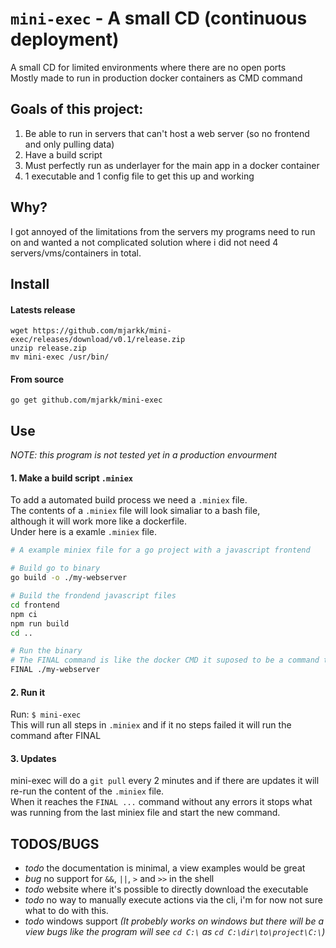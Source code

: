 # `mini-exec` - A small CD (continuous deployment)
A small CD for limited environments where there are no open ports  
Mostly made to run in production docker containers as CMD command  

## Goals of this project:
1. Be able to run in servers that can't host a web server (so no frontend and only pulling data)
2. Have a build script
3. Must perfectly run as underlayer for the main app in a docker container
4. 1 executable and 1 config file to get this up and working

## Why?
I got annoyed of the limitations from the servers my programs need to run on and wanted a not complicated solution where i did not need 4 servers/vms/containers in total.

## Install

#### Latests release
```
wget https://github.com/mjarkk/mini-exec/releases/download/v0.1/release.zip
unzip release.zip
mv mini-exec /usr/bin/
```

#### From source
```
go get github.com/mjarkk/mini-exec
```

## Use
*NOTE: this program is not tested yet in a production envourment*  

#### 1. Make a build script `.miniex`
To add a automated build process we need a `.miniex` file.  
The contents of a `.miniex` file will look simaliar to a bash file,  
although it will work more like a dockerfile.  
Under here is a examle `.miniex` file.  
```bash
# A example miniex file for a go project with a javascript frontend

# Build go to binary
go build -o ./my-webserver

# Build the frondend javascript files
cd frontend
npm ci
npm run build
cd ..

# Run the binary
# The FINAL command is like the docker CMD it suposed to be a command that runs forever.
FINAL ./my-webserver
```

#### 2. Run it
Run: `$ mini-exec`  
This will run all steps in `.miniex` and if it no steps failed it will run the command after FINAL

#### 3. Updates
mini-exec will do a `git pull` every 2 minutes and if there are updates it will re-run the content of the `.miniex` file.  
When it reaches the `FINAL ...` command without any errors it stops what was running from the last miniex file and start the new command.

## TODOS/BUGS
- *todo* the documentation is minimal, a view examples would be great 
- *bug* no support for `&&`, `||`, `>` and `>>` in the shell
- *todo* website where it's possible to directly download the executable
- *todo* no way to manually execute actions via the cli, i'm for now not sure what to do with this.
- *todo* windows support *(It probebly works on windows but there will be a view bugs like the program will see `cd C:\` as `cd C:\dir\to\project\C:\`)*
